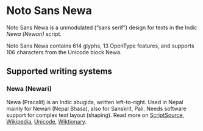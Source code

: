 
# Noto Sans Newa

Noto Sans Newa is a unmodulated (“sans serif”) design for texts in the Indic _Newa (Newari)_ script. 

Noto Sans Newa contains 614 glyphs, 13 OpenType features, and supports 106 characters from the Unicode block Newa.


## Supported writing systems


### Newa (Newari)

Newa (Pracalit) is an Indic abugida, written left-to-right. Used in Nepal mainly for Newari (Nepal Bhasa), also for Sanskrit, Pali. Needs software support for complex text layout (shaping). Read more on [ScriptSource](https://scriptsource.org/scr/Newa), [Wikipedia](https://en.wikipedia.org/wiki/ISO_15924:Newa), [Unicode](https://www.unicode.org/versions/Unicode13.0.0/ch13.pdf#G31609), [Wiktionary](https://en.wiktionary.org/wiki/Category:Newa_script).

